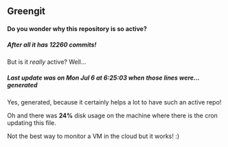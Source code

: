 ## Greengit

#### Do you wonder why this repository is so active?

##### After all it has 12260 commits!

But is it *really* active? Well...

##### Last update was on Mon Jul 6 at 6:25:03 when those lines were... generated

Yes, generated, because it certainly helps a lot to have such an active repo!

Oh and there was **24%** disk usage on the machine
where there is the cron updating this file.

Not the best way to monitor a VM in the cloud but it works! :)
